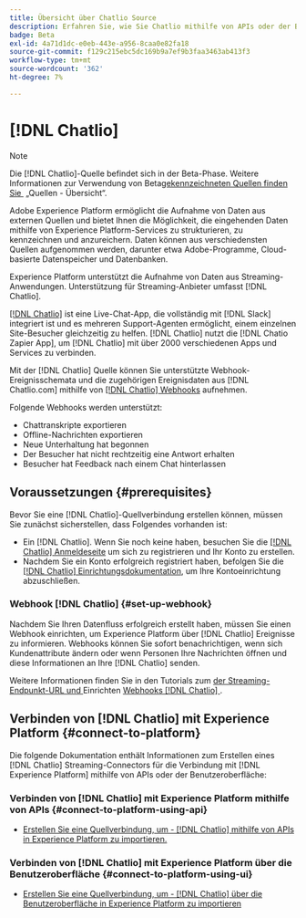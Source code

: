 ```yaml
---
title: Übersicht über Chatlio Source
description: Erfahren Sie, wie Sie Chatlio mithilfe von APIs oder der Benutzeroberfläche über Webhooks mit Adobe Experience Platform verbinden
badge: Beta
exl-id: 4a71d1dc-e0eb-443e-a956-8caa0e82fa18
source-git-commit: f129c215ebc5dc169b9a7ef9b3faa3463ab413f3
workflow-type: tm+mt
source-wordcount: '362'
ht-degree: 7%

---
```


# [!DNL Chatlio]

>[!NOTE]
>
>Die [!DNL Chatlio]-Quelle befindet sich in der Beta-Phase. Weitere Informationen zur Verwendung von Beta[gekennzeichneten Quellen finden Sie &#x200B;](../../home.md#terms-and-conditions) „Quellen - Übersicht“.

Adobe Experience Platform ermöglicht die Aufnahme von Daten aus externen Quellen und bietet Ihnen die Möglichkeit, die eingehenden Daten mithilfe von Experience Platform-Services zu strukturieren, zu kennzeichnen und anzureichern. Daten können aus verschiedensten Quellen aufgenommen werden, darunter etwa Adobe-Programme, Cloud-basierte Datenspeicher und Datenbanken.

Experience Platform unterstützt die Aufnahme von Daten aus Streaming-Anwendungen. Unterstützung für Streaming-Anbieter umfasst [!DNL Chatlio].

[[!DNL Chatlio]](https://chatlio.com/) ist eine Live-Chat-App, die vollständig mit [!DNL Slack] integriert ist und es mehreren Support-Agenten ermöglicht, einem einzelnen Site-Besucher gleichzeitig zu helfen. [!DNL Chatlio] nutzt die [!DNL Chatio Zapier App], um [!DNL Chatlio] mit über 2000 verschiedenen Apps und Services zu verbinden.

Mit der [!DNL Chatlio] Quelle können Sie unterstützte Webhook-Ereignisschemata und die zugehörigen Ereignisdaten aus [!DNL Chatlio.com] mithilfe von [[!DNL Chatlio] Webhooks](https://chatlio.com/docs/webhooks/) aufnehmen.

Folgende Webhooks werden unterstützt:

* Chattranskripte exportieren
* Offline-Nachrichten exportieren
* Neue Unterhaltung hat begonnen
* Der Besucher hat nicht rechtzeitig eine Antwort erhalten
* Besucher hat Feedback nach einem Chat hinterlassen

## Voraussetzungen {#prerequisites}

Bevor Sie eine [!DNL Chatlio]-Quellverbindung erstellen können, müssen Sie zunächst sicherstellen, dass Folgendes vorhanden ist:

* Ein [!DNL Chatlio]. Wenn Sie noch keine haben, besuchen Sie die [[!DNL Chatlio] Anmeldeseite](https://chatlio.com/app/#/signup) um sich zu registrieren und Ihr Konto zu erstellen.
* Nachdem Sie ein Konto erfolgreich registriert haben, befolgen Sie die [[!DNL Chatlio] Einrichtungsdokumentation](https://chatlio.com/docs/setup/), um Ihre Kontoeinrichtung abzuschließen.

### Webhook [!DNL Chatlio] {#set-up-webhook}

Nachdem Sie Ihren Datenfluss erfolgreich erstellt haben, müssen Sie einen Webhook einrichten, um Experience Platform über [!DNL Chatlio] Ereignisse zu informieren. Webhooks können Sie sofort benachrichtigen, wenn sich Kundenattribute ändern oder wenn Personen Ihre Nachrichten öffnen und diese Informationen an Ihre [!DNL Chatlio] senden.

Weitere Informationen finden Sie in den Tutorials zum [&#x200B; der Streaming-Endpunkt-URL und &#x200B;](../../tutorials/ui/create/marketing-automation/chatlio-webhook.md#get-streaming-endpoint)Einrichten [&#x200B; Webhooks [!DNL Chatlio]  &#x200B;](../../tutorials/ui/create/marketing-automation/chatlio-webhook.md#set-up-webhook).

## Verbinden von [!DNL Chatlio] mit Experience Platform {#connect-to-platform}

Die folgende Dokumentation enthält Informationen zum Erstellen eines [!DNL Chatlio] Streaming-Connectors für die Verbindung mit [!DNL Experience Platform] mithilfe von APIs oder der Benutzeroberfläche:

### Verbinden von [!DNL Chatlio] mit Experience Platform mithilfe von APIs {#connect-to-platform-using-api}

* [Erstellen Sie eine Quellverbindung, um - [!DNL Chatlio]  mithilfe von APIs in Experience Platform zu importieren.](../../tutorials/api/create/marketing-automation/chatlio-webhook.md)

### Verbinden von [!DNL Chatlio] mit Experience Platform über die Benutzeroberfläche {#connect-to-platform-using-ui}

* [Erstellen Sie eine Quellverbindung, um - [!DNL Chatlio]  über die Benutzeroberfläche in Experience Platform zu importieren](../../tutorials/ui/create/marketing-automation/chatlio-webhook.md)
